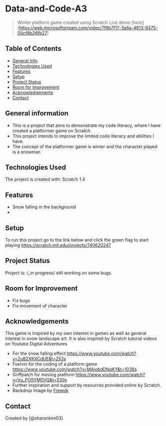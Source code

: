 # Data-and-Code-A3
> Winter platform game created using Scratch
> Live demo [_here_] (https://web.microsoftstream.com/video/7f9b7f17-3a6a-4613-8375-00cf8b26fb27)
## Table of Contents
* [General Info](#general-information)
* [Technologies Used](#technologies-used)
* [Features](#features)
* [Setup](#setup)
* [Project Status](#project-status)
* [Room for Improvement](#room-for-improvement)
* [Acknowledgements](#acknowledgements)
* [Contact](#contact)
<!-- * [License](#license) -->

## General information
- This is a project that aims to demonstrate my code literacy, where I have created a platformer game on Scratch. 
- This project intends to improve the limited code literacy and abilities I have. 
- The concept of the platformer game is winter and the character played is a snowman

## Technologies Used
The project is created with:
Scratch 1.4

## Features
- Snow falling in the background
- 
## Setup
To run this project go to the link below and click the green flag to start playing
https://scratch.mit.edu/projects/740620247

## Project Status
Project is: /_in progress/ still working on some bugs.

## Room for Improvement
- Fix bugs
- Fix movement of character

## Acknowledgements
This game is inspired by my own interest in games as well as general interest in snow landscape art.
It is also inspired by Scratch tutorial videos on Youtube Digital Adventures 
- For the snow falling effect https://www.youtube.com/watch?v=2uB2XKXCdUE&t=253s
- Fuelvin for the coding of a platform game https://www.youtube.com/watch?v=MAjobdDNqKY&t=1038s
- Griffpatch for moving platform https://www.youtube.com/watch?v=Vu_PO5YMDVQ&t=530s
- Further inspiration and support by resources provided online by Scratch.
- Backdrop Image by <a href="https://www.freepik.com/free-vector/hand-drawn-flat-design-winter-landscape_20282224.htm#query=snow%20landscape&position=11&from_view=search&track=sph">Freepik</a>

## Contact
Created by [@sharonkim03] 
